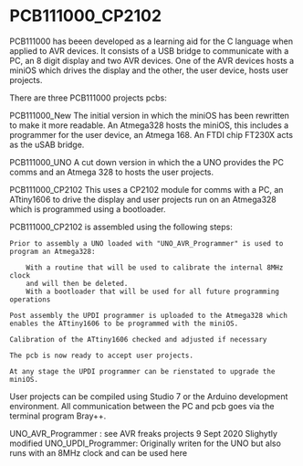 # PCB111000_CP2102

PCB111000 has beeen developed as a learning aid for the C language when applied to AVR devices.
It consists of a USB bridge to communicate with a PC, an 8 digit display and two AVR devices. One of the AVR devices hosts a miniOS which drives the display and the other, the user device, hosts user projects.

There are three PCB111000 projects pcbs:

PCB111000_New The initial version in which the miniOS has been rewritten to make it more readable. An Atmega328 hosts the miniOS, this includes a programmer for the user device, an Atmega 168. An FTDI chip FT230X acts as the uSAB bridge.

PCB111000_UNO A cut down version in which the a UNO provides the PC comms and an Atmega 328 to hosts the user projects.

PCB111000_CP2102 This uses a CP2102 module for comms with a PC, an ATtiny1606 to drive the display and user projects run on an Atmega328 which is programmed using a bootloader. 


PCB111000_CP2102 is assembled using the following steps:

	Prior to assembly a UNO loaded with "UNO_AVR_Programmer" is used to
	program an Atmega328:
	
		With a routine that will be used to calibrate the internal 8MHz clock
		and will then be deleted.
		With a bootloader that will be used for all future programming operations
	
	Post assembly the UPDI programmer is uploaded to the Atmega328 which 
	enables the ATtiny1606 to be programmed with the miniOS.

	Calibration of the ATtiny1606 checked and adjusted if necessary
	
	The pcb is now ready to accept user projects.

	At any stage the UPDI programmer can be rienstated to upgrade the miniOS.



User projects can be compiled using Studio 7 or the Arduino development environment.
All communication between the PC and pcb goes via the terminal program Bray++.


UNO_AVR_Programmer :	see AVR freaks projects 9 Sept 2020 Slighytly modified 
UNO_UPDI_Programmer: 	Originally writen for the UNO but also runs with an 8MHz clock
			and can be used here 




